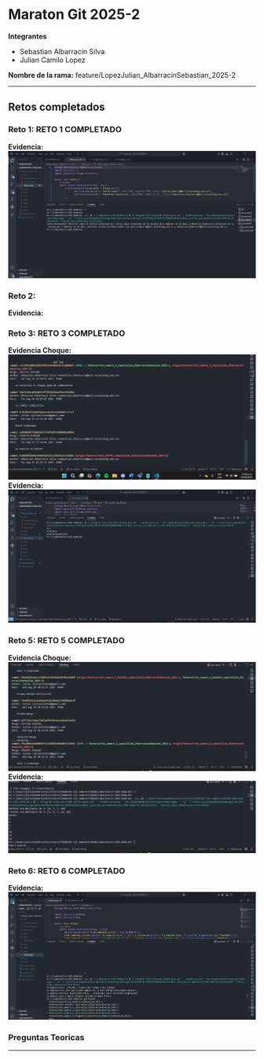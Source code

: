 # Maraton Git 2025-2

**Integrantes**
- Sebastian Albarracin Silva
- Julian Camilo Lopez

**Nombre de la rama:** feature/LopezJulian_AlbarracinSebastian_2025-2 

---

## Retos completados


### Reto 1: RETO 1 COMPLETADO
**Evidencia:** 
![alt text](image.png)


### Reto 2: 
**Evidencia:** 

### Reto 3: RETO 3 COMPLETADO 
**Evidencia Choque:** 
![alt text](image-2.png)
**Evidencia:** 
![alt text](image-1.png)

### Reto 5: RETO 5 COMPLETADO 
**Evidencia Choque:**
![alt text](image-5.png)
**Evidencia:** 
![alt text](image-4.png)



### Reto 6: RETO 6 COMPLETADO 

**Evidencia:** 
![alt text](image-3.png)


### Preguntas Teoricas

---

